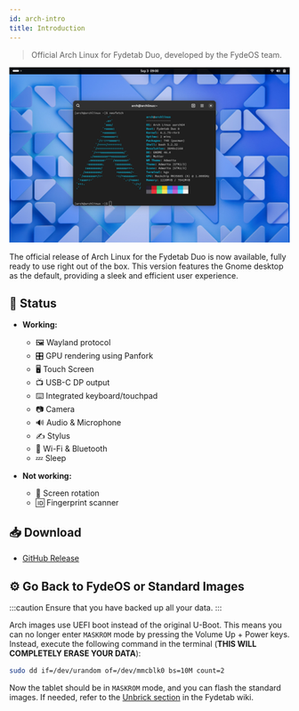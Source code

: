 ```yaml
---
id: arch-intro
title: Introduction
---
```


> Official Arch Linux for Fydetab Duo, developed by the FydeOS team.



![arch preview](/img/arch_preview_gnome.jpeg)

The official release of Arch Linux for the Fydetab Duo is now available, fully ready to use right out of the box. This version features the Gnome desktop as the default, providing a sleek and efficient user experience.

## 🔄 Status

- **Working:**
  - 🖼️ Wayland protocol
  - 🎛️ GPU rendering using Panfork
  - 🖥️ Touch Screen
  - 📺 USB-C DP output
  - ⌨️ Integrated keyboard/touchpad
  - 📷 Camera
  - 🔊 Audio & Microphone
  - ✍️ Stylus
  - 📶 Wi-Fi & Bluetooth
  - 💤 Sleep 

- **Not working:**

  - 🔄 Screen rotation
  - 🆔 Fingerprint scanner

## 📥 Download 

- [GitHub Release](https://github.com/Linux-for-Fydetab-Duo/images/releases)

## ⚙️ Go Back to FydeOS or Standard Images

:::caution
Ensure that you have backed up all your data.
:::

Arch images use UEFI boot instead of the original U-Boot. This means you can no longer enter `MASKROM` mode by pressing the Volume Up + Power keys. Instead, execute the following command in the terminal (**THIS WILL COMPLETELY ERASE YOUR DATA**):

```bash
sudo dd if=/dev/urandom of=/dev/mmcblk0 bs=10M count=2
```

Now the tablet should be in `MASKROM` mode, and you can flash the standard images. If needed, refer to the [Unbrick section](https://wiki.fydetabduo.com//unbrick_the_fydetab_duo) in the Fydetab wiki.
